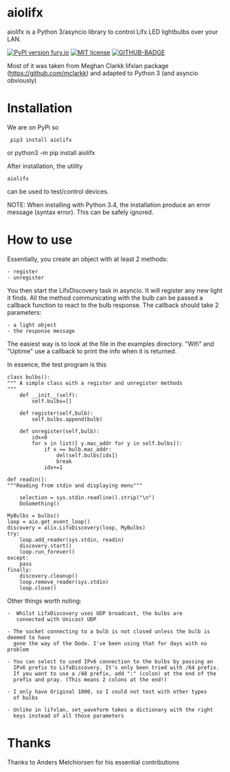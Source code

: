 # aiolifx

aiolifx is a Python 3/asyncio library to control Lifx LED lightbulbs over your LAN.

[![PyPI version fury.io](https://badge.fury.io/py/aiolifx.svg)](https://pypi.python.org/pypi/aiolifx)
[![MIT license](https://img.shields.io/badge/License-MIT-blue.svg)](https://lbesson.mit-licen)
[![GITHUB-BADGE](https://github.com/frawau/aiolifx/workflows/black/badge.svg)](https://github.com/psf/black)

Most of it was taken from Meghan Clarkk lifxlan package (https://github.com/mclarkk)
and adapted to Python 3 (and asyncio obviously)

# Installation

We are on PyPi so

     pip3 install aiolifx
or
     python3 -m pip install aiolifx

After installation, the utility

    aiolifx

can be used to test/control devices.

NOTE: When installing with Python 3.4, the installation produce an error message
      (syntax error). This can be safely ignored.


# How to use

Essentially, you create an object with at least 2 methods:

    - register
    - unregister

You then start the LifxDiscovery task in asyncio. It will register any new light it finds.
All the method communicating with the bulb can be passed a callback function to react to
the bulb response. The callback should take 2 parameters:

    - a light object
    - the response message


The easiest way is to look at the file in the examples directory. "Wifi" and "Uptime" use
a callback to print the info when it is returned.


In essence, the test program is this

    class bulbs():
    """ A simple class with a register and unregister methods
    """
        def __init__(self):
            self.bulbs=[]

        def register(self,bulb):
            self.bulbs.append(bulb)

        def unregister(self,bulb):
            idx=0
            for x in list([ y.mac_addr for y in self.bulbs]):
                if x == bulb.mac_addr:
                    del(self.bulbs[idx])
                    break
                idx+=1

    def readin():
    """Reading from stdin and displaying menu"""

        selection = sys.stdin.readline().strip("\n")
        DoSomething()

    MyBulbs = bulbs()
    loop = aio.get_event_loop()
    discovery = alix.LifxDiscovery(loop, MyBulbs)
    try:
        loop.add_reader(sys.stdin, readin)
        discovery.start()
        loop.run_forever()
    except:
        pass
    finally:
        discovery.cleanup()
        loop.remove_reader(sys.stdin)
        loop.close()


Other things worth noting:

    -  Whilst LifxDiscovery uses UDP broadcast, the bulbs are
       connected with Unicast UDP

    - The socket connecting to a bulb is not closed unless the bulb is deemed to have
      gone the way of the Dodo. I've been using that for days with no problem

    - You can select to used IPv6 connection to the bulbs by passing an
      IPv6 prefix to LifxDiscovery. It's only been tried with /64 prefix.
      If you want to use a /48 prefix, add ":" (colon) at the end of the
      prefix and pray. (This means 2 colons at the end!)

    - I only have Original 1000, so I could not test with other types
      of bulbs

    - Unlike in lifxlan, set_waveform takes a dictionary with the right
      keys instead of all those parameters

# Thanks

Thanks to Anders Melchiorsen for his essential contributions
